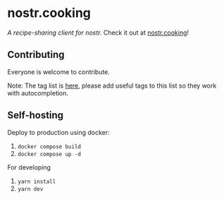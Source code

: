 # nostr.cooking

*A recipe-sharing client for nostr.*
Check it out at [nostr.cooking](https://nostr.cooking)!

## Contributing

Everyone is welcome to contribute.

Note: The tag list is [here](https://github.com/github-tijlxyz/nostr.cooking/blob/main/src/lib/consts.ts#L23), please add useful tags to this list so they work with autocompletion.

## Self-hosting

Deploy to production using docker:
1. `docker compose build`
2. `docker compose up -d`

For developing
1. `yarn install`
2. `yarn dev`

